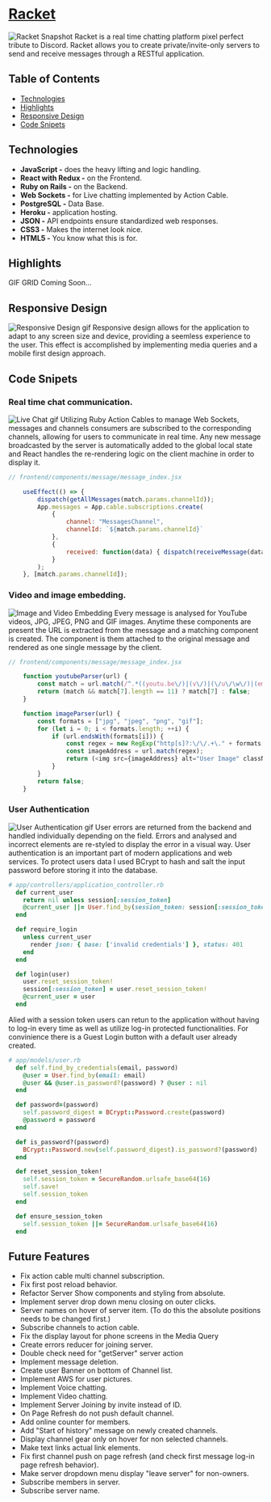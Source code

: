 # [Racket](https://racket-discord.herokuapp.com/)
![Racket Snapshot](app/assets/images/racket.gif?raw=true "Racket Snapshot Chat")
Racket is a real time chatting platform pixel perfect tribute to Discord. Racket allows you to create private/invite-only servers to send and receive messages through a RESTful application.

## Table of Contents
* [Technologies](#technologies)
* [Highlights](#highlights)
* [Responsive Design](#responsive-design)
* [Code Snipets](#code-snipets)


## Technologies
  * **JavaScript -** does the heavy lifting and logic handling.
  * **React with Redux -** on the Frontend.
  * **Ruby on Rails -** on the Backend.
  * **Web Sockets -** for Live chatting implemented by Action Cable.
  * **PostgreSQL -** Data Base.
  * **Heroku -** application hosting.
  * **JSON -** API endpoints ensure standardized web responses.
  * **CSS3 -** Makes the internet look nice.
  * **HTML5 -** You know what this is for.

## Highlights
 GIF GRID Coming Soon...

## Responsive Design
![Responsive Design gif](app/assets/images/responsiveDesign.gif?raw=true "Responsive Design Gif")
Responsive design allows for the application to adapt to any screen size and device, providing a seemless experience to the user. This effect is accomplished by implementing media queries and a mobile first design approach.

## Code Snipets
### Real time chat communication.
![Live Chat gif](app/assets/images/liveChat.gif?raw=true "Live Chat Gif")
Utilizing Ruby Action Cables to manage Web Sockets, messages and channels consumers are subscribed to the corresponding channels, allowing for users to communicate in real time. Any new message broadcasted by the server is automatically added to the global local state and React handles the re-rendering logic on the client machine in order to display it.
```JavaScript
// frontend/components/message/message_index.jsx

    useEffect(() => {
        dispatch(getAllMessages(match.params.channelId));
        App.messages = App.cable.subscriptions.create(
            {
                channel: "MessagesChannel",
                channelId: `${match.params.channelId}`
            }, 
            {
                received: function(data) { dispatch(receiveMessage(data.message)); }
            }
        );
    }, [match.params.channelId]);
```

### Video and image embedding.
![Image and Video Embedding](app/assets/images/embed.gif?raw=true "Image and Video embedding Chat")
Every message is analysed for YouTube videos, JPG, JPEG, PNG and GIF images. Anytime these components are present the URL is extracted from the message and a matching component is created. The component is them attached to the original message and rendered as one single message by the client.
```JavaScript
// frontend/components/message/message_index.jsx

    function youtubeParser(url) {
        const match = url.match(/^.*((youtu.be\/)|(v\/)|(\/u\/\w\/)|(embed\/)|(watch\?))\??v?=?([^#\&\?]*).*/);
        return (match && match[7].length == 11) ? match[7] : false;
    }

    function imageParser(url) {
        const formats = ["jpg", "jpeg", "png", "gif"];
        for (let i = 0; i < formats.length; ++i) {
            if (url.endsWith(formats[i])) {
                const regex = new RegExp("http[s]?:\/\/.+\." + formats[i], "g");
                const imageAddress = url.match(regex);
                return (<img src={imageAddress} alt="User Image" className="embedPreview"/>);
            }
        }
        return false;
    }
```
### User Authentication
![User Authentication gif](app/assets/images/userAuth.gif?raw=true "User Authentication gif Chat")
User errors are returned from the backend and handled individually depending on the field. Errors and analysed and incorrect elements are re-styled to display the error in a visual way.
User authentication is an important part of modern applications and web services. To protect users data I used BCrypt to hash and salt the input password before storing it into the database.
```Ruby
# app/controllers/application_controller.rb
  def current_user
    return nil unless session[:session_token]
    @current_user ||= User.find_by(session_token: session[:session_token])
  end

  def require_login
    unless current_user
      render json: { base: ['invalid credentials'] }, status: 401
    end
  end

  def login(user)
    user.reset_session_token!
    session[:session_token] = user.reset_session_token!
    @current_user = user
  end
```
Alied with a session token users can retun to the application without having to log-in every time as well as utilize log-in protected functionalities. For convinience there is a Guest Login button with a default user already created.
```Ruby
# app/models/user.rb
  def self.find_by_credentials(email, password)
    @user = User.find_by(email: email)
    @user && @user.is_password?(password) ? @user : nil
  end

  def password=(password)
    self.password_digest = BCrypt::Password.create(password)
    @password = password
  end

  def is_password?(password)
    BCrypt::Password.new(self.password_digest).is_password?(password)
  end

  def reset_session_token!
    self.session_token = SecureRandom.urlsafe_base64(16)
    self.save!
    self.session_token
  end

  def ensure_session_token
    self.session_token ||= SecureRandom.urlsafe_base64(16)
  end
```

## Future Features
  * Fix action cable multi channel subscription.
  * Fix first post reload behavior.
  * Refactor Server Show components and styling from absolute.
  * Implement server drop down menu closing on outer clicks.
  * Server names on hover of server item. (To do this the absolute positions needs to be changed first.)
  * Subscribe channels to action cable.
  * Fix the display layout for phone screens in the Media Query
  * Create errors reducer for joining server.
  * Double check need for "getServer" server action
  * Implement message deletion.
  * Create user Banner on bottom of Channel list.
  * Implement AWS for user pictures.
  * Implement Voice chatting.
  * Implement Video chatting.
  * Implement Server Joining by invite instead of ID.
  * On Page Refresh do not push default channel.
  * Add online counter for members.
  * Add "Start of history" message on newly created channels.
  * Display channel gear only on hover for non selected channels.
  * Make text links actual link elements.
  * Fix first channel push on page refresh (and check first message log-in page refresh behavior).
  * Make server dropdown menu display "leave server" for non-owners.
  * Subscribe members in server.
  * Subscribe server name.